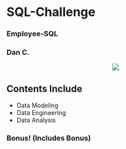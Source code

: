 # SQL-Challenge
### Employee-SQL
### Dan C.
<p align="center">
  <img src="https://upload.wikimedia.org/wikipedia/commons/thumb/2/29/Postgresql_elephant.svg/540px-Postgresql_elephant.svg.png" />
</p>

## Contents Include
* Data Modeling
* Data Engineering
* Data Analysis

### Bonus!  (Includes Bonus)


